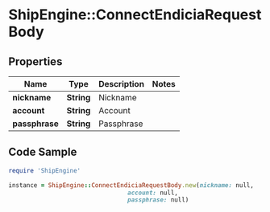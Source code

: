 # ShipEngine::ConnectEndiciaRequestBody

## Properties

Name | Type | Description | Notes
------------ | ------------- | ------------- | -------------
**nickname** | **String** | Nickname | 
**account** | **String** | Account | 
**passphrase** | **String** | Passphrase | 

## Code Sample

```ruby
require 'ShipEngine'

instance = ShipEngine::ConnectEndiciaRequestBody.new(nickname: null,
                                 account: null,
                                 passphrase: null)
```


